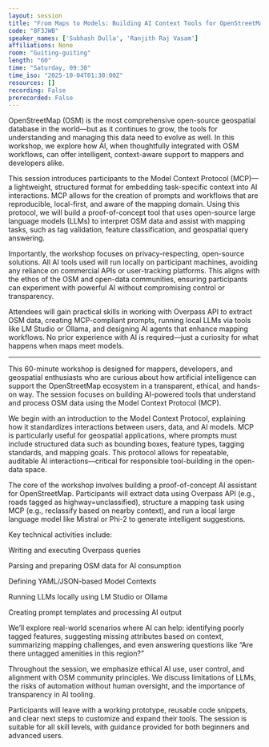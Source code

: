 ```yaml
---
layout: session
title: "From Maps to Models: Building AI Context Tools for OpenStreetMap"
code: "8F3JWB"
speaker_names: ['Subhash Dulla', 'Ranjith Raj Vasam']
affiliations: None
room: "Guiting-guiting"
length: "60"
time: "Saturday, 09:30"
time_iso: "2025-10-04T01:30:00Z"
resources: []
recording: False
prerecorded: False
---
```


OpenStreetMap (OSM) is the most comprehensive open-source geospatial database in the world—but as it continues to grow, the tools for understanding and managing this data need to evolve as well. In this workshop, we explore how AI, when thoughtfully integrated with OSM workflows, can offer intelligent, context-aware support to mappers and developers alike.

This session introduces participants to the Model Context Protocol (MCP)—a lightweight, structured format for embedding task-specific context into AI interactions. MCP allows for the creation of prompts and workflows that are reproducible, local-first, and aware of the mapping domain. Using this protocol, we will build a proof-of-concept tool that uses open-source large language models (LLMs) to interpret OSM data and assist with mapping tasks, such as tag validation, feature classification, and geospatial query answering.

Importantly, the workshop focuses on privacy-respecting, open-source solutions. All AI tools used will run locally on participant machines, avoiding any reliance on commercial APIs or user-tracking platforms. This aligns with the ethos of the OSM and open-data communities, ensuring participants can experiment with powerful AI without compromising control or transparency.

Attendees will gain practical skills in working with Overpass API to extract OSM data, creating MCP-compliant prompts, running local LLMs via tools like LM Studio or Ollama, and designing AI agents that enhance mapping workflows. No prior experience with AI is required—just a curiosity for what happens when maps meet models.

<hr>

This 60-minute workshop is designed for mappers, developers, and geospatial enthusiasts who are curious about how artificial intelligence can support the OpenStreetMap ecosystem in a transparent, ethical, and hands-on way. The session focuses on building AI-powered tools that understand and process OSM data using the Model Context Protocol (MCP).

We begin with an introduction to the Model Context Protocol, explaining how it standardizes interactions between users, data, and AI models. MCP is particularly useful for geospatial applications, where prompts must include structured data such as bounding boxes, feature types, tagging standards, and mapping goals. This protocol allows for repeatable, auditable AI interactions—critical for responsible tool-building in the open-data space.

The core of the workshop involves building a proof-of-concept AI assistant for OpenStreetMap. Participants will extract data using Overpass API (e.g., roads tagged as highway=unclassified), structure a mapping task using MCP (e.g., reclassify based on nearby context), and run a local large language model like Mistral or Phi-2 to generate intelligent suggestions.

Key technical activities include:

Writing and executing Overpass queries

Parsing and preparing OSM data for AI consumption

Defining YAML/JSON-based Model Contexts

Running LLMs locally using LM Studio or Ollama

Creating prompt templates and processing AI output

We’ll explore real-world scenarios where AI can help: identifying poorly tagged features, suggesting missing attributes based on context, summarizing mapping challenges, and even answering questions like “Are there untagged amenities in this region?”

Throughout the session, we emphasize ethical AI use, user control, and alignment with OSM community principles. We discuss limitations of LLMs, the risks of automation without human oversight, and the importance of transparency in AI tooling.

Participants will leave with a working prototype, reusable code snippets, and clear next steps to customize and expand their tools. The session is suitable for all skill levels, with guidance provided for both beginners and advanced users.

